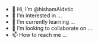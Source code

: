 - 👋 Hi, I’m @hishamAidetic
- 👀 I’m interested in ...
- 🌱 I’m currently learning ...
- 💞️ I’m looking to collaborate on ...
- 📫 How to reach me ...

<!---
hishamAidetic/hishamAidetic is a ✨ special ✨ repository because its `README.md` (this file) appears on your GitHub profile.
You can click the Preview link to take a look at your changes.
--->
